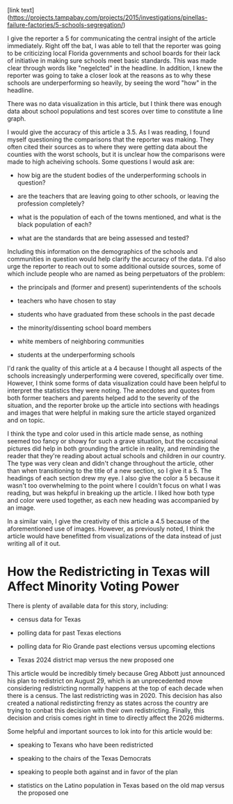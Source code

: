 [link text] (https://projects.tampabay.com/projects/2015/investigations/pinellas-failure-factories/5-schools-segregation/)

I give the reporter a 5 for communicating the central insight of the article immediately. Right off the bat, I was able to tell that the reporter was going to be criticizing local Florida governments and school boards for their lack of initiative in making sure schools meet basic standards. This was made clear through words like "negelcted" in the headline. In addition, I knew the reporter was going to take a closer look at the reasons as to why these schools are underperforming so heavily, by seeing the word "how" in the headline.

There was no data visualization in this article, but I think there was enough data about school populations and test scores over time to constitute a line graph.

I would give the accuracy of this article a 3.5. As I was reading, I found myself questioning the comparisons that the reporter was making. They often cited their sources as to where they were getting data about the counties with the worst schools, but it is unclear how the comparisons were made to high acheiving schools. Some questions I would ask are:

- how big are the student bodies of the underperforming schools in question?

- are the teachers that are leaving going to other schools, or leaving the profession completely?

- what is the population of each of the towns mentioned, and what is the black population of each?

- what are the standards that are being assessed and tested?

Including this information on the demographics of the schools and communities in question would help clarify the accuracy of the data. I'd also urge the reporter to reach out to some additional outside sources, some of which include people who are named as being perpetuators of the problem:

- the principals and (former and present) superintendents of the schools

- teachers who have chosen to stay

- students who have graduated from these schools in the past decade

- the minority/dissenting school board members

- white members of neighboring communities

- students at the underperforming schools

I'd rank the quality of this article at a 4 because I thought all aspects of the schools increasingly underperforming were covered, specifically over time. However, I think some forms of data visualization could have been helpful to interpret the statistics they were noting. The anecdotes and quotes from both former teachers and parents helped add to the severity of the situation, and the reporter broke up the article into sections with headings and images that were helpful in making sure the article stayed organized and on topic.

I think the type and color used in this article made sense, as nothing seemed too fancy or showy for such a grave situation, but the occasional pictures did help in both grounding the article in reality, and reminding the reader that they're reading about actual schools and children in our country. The type was very clean and didn't change throughout the article, other than when transitioning to the title of a new section, so I give it a 5. The headings of each section drew my eye. I also give the color a 5 because it wasn't too overwhelming to the point where I couldn't focus on what I was reading, but was hekpful in breaking up the article. I liked how both type and color were used together, as each new heading was accompanied by an image.

In a similar vain, I give the creativity of this article a 4.5 because of the aforementioned use of images. However, as previously noted, I think the article would have benefitted from visualizations of the data instead of just writing all of it out.

# How the Redistricting in Texas will Affect Minority Voting Power

There is plenty of available data for this story, including:

- census data for Texas

- polling data for past Texas elections

- polling data for Rio Grande past elections versus upcoming elections

- Texas 2024 district map versus the new proposed one

This article would be incredibly timely because Greg Abbott just announced his plan to redistrict on August 29, which is an unprecedented move considering redistricting normally happens at the top of each decade when there is a census. The last redistricting was in 2020. This decision has also created a national redistircting frenzy as states across the country are trying to conbat this decision with their own redistricting. Finally, this decision and crisis comes right in time to directly affect the 2026 midterms.

Some helpful and important sources to lok into for this article would be:

- speaking to Texans who have been redistricted

- speaking to the chairs of the Texas Democrats

- speaking to people both against and in favor of the plan

- statistics on the Latino population in Texas based on the old map versus the proposed one
